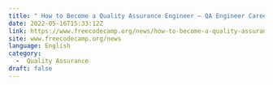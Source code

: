 ```yaml
---
title: " How to Become a Quality Assurance Engineer – QA Engineer Career Guide "
date: 2022-05-16T15:33:12Z
link: https://www.freecodecamp.org/news/how-to-become-a-quality-assurance-engineer-qa-engineer-career-guide/?utm_medium=RSS&utm_source=news.12bit.vn
site: www.freecodecamp.org/news
language: English
category:
  -  Quality Assurance 
draft: false
---
```

